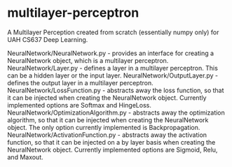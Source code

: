 # multilayer-perceptron
A Multilayer Perception created from scratch (essentially numpy only) for UAH CS637 Deep Learning.

NeuralNetwork/NeuralNetwork.py - provides an interface for creating a NeuralNetwork object, which is a multilayer perceptron.
NeuralNetwork/Layer.py - defines a layer in a multilayer perceptron. This can be a hidden layer or the input layer.
NeuralNetwork/OutputLayer.py - defines the output layer in a multilayer perceptron.
NeuralNetwork/LossFunction.py - abstracts away the loss function, so that it can be injected when creating the NeuralNetwork object. Currently implemented options are Softmax and HingeLoss.
NeuralNetwork/OptimizationAlgorithm.py - abstracts away the optimization algorithm, so that it can be injected when creating the NeuralNetwork object. The only option currently implemented is Backpropagation.
NeuralNetwork/ActivationFunction.py - abstracts away the activation function, so that it can be injected on a by layer basis when creating the NeuralNetwork object. Currently implemented options are Sigmoid, Relu, and Maxout.
